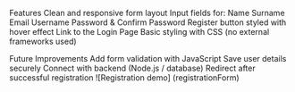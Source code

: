 Features
Clean and responsive form layout
Input fields for:
Name
Surname
Email
Username
Password & Confirm Password
Register button styled with hover effect
Link to the Login Page
Basic styling with CSS (no external frameworks used)

Future Improvements
Add form validation with JavaScript
Save user details securely
Connect with backend (Node.js / database)
Redirect after successful registration
![Registration demo] (registrationForm)
